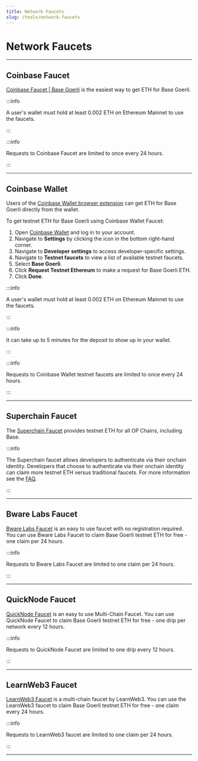 ```yaml
---
title: Network Faucets
slug: /tools/network-faucets
---
```


# Network Faucets

---

## Coinbase Faucet

[Coinbase Faucet | Base Goerli](https://www.coinbase.com/faucets/base-ethereum-goerli-faucet) is the easiest way to get ETH for Base Goerli.

:::info

A user's wallet must hold at least 0.002 ETH on Ethereum Mainnet to use the faucets.

:::

:::info

Requests to Coinbase Faucet are limited to once every 24 hours.

:::

---

## Coinbase Wallet

Users of the [Coinbase Wallet browser extension](https://chrome.google.com/webstore/detail/coinbase-wallet-extension/hnfanknocfeofbddgcijnmhnfnkdnaad) can get ETH for Base Goerli directly from the wallet.

To get testnet ETH for Base Goerli using Coinbase Wallet Faucet:

1. Open [Coinbase Wallet](https://chrome.google.com/webstore/detail/coinbase-wallet-extension/hnfanknocfeofbddgcijnmhnfnkdnaad) and log in to your account.
1. Navigate to **Settings** by clicking the icon in the bottom right-hand corner.
1. Navigate to **Developer settings** to access developer-specific settings.
1. Navigate to **Testnet faucets** to view a list of available testnet faucets.
1. Select **Base Goerli**.
1. Click **Request Testnet Ethereum** to make a request for Base Goerli ETH.
1. Click **Done**.

:::info

A user's wallet must hold at least 0.002 ETH on Ethereum Mainnet to use the faucets.

:::

:::info

It can take up to 5 minutes for the deposit to show up in your wallet.

:::

:::info

Requests to Coinbase Wallet testnet faucets are limited to once every 24 hours.

:::

---

## Superchain Faucet

The [Superchain Faucet](https://app.optimism.io/faucet) provides testnet ETH for all OP Chains, including Base.

:::info

The Superchain faucet allows developers to authenticate via their onchain identity. Developers that choose to authenticate via their onchain identity can claim more testnet ETH versus traditional faucets. For more information see the [FAQ](https://app.optimism.io/faucet).

:::

---

## Bware Labs Faucet

[Bware Labs Faucet](https://bwarelabs.com/faucets) is an easy to use faucet with no registration required. You can use Bware Labs Faucet to claim Base Goerli testnet ETH for free - one claim per 24 hours.

:::info

Requests to Bware Labs Faucet are limited to one claim per 24 hours.

:::

---

## QuickNode Faucet

[QuickNode Faucet](https://faucet.quicknode.com/drip) is an easy to use Multi-Chain Faucet. You can use QuickNode Faucet to claim Base Goerli testnet ETH for free - one drip per network every 12 hours.

:::info

Requests to QuickNode Faucet are limited to one drip every 12 hours.

:::

---

## LearnWeb3 Faucet

[LearnWeb3 Faucet](https://learnweb3.io/faucets/base_goerli) is a multi-chain faucet by LearnWeb3. You can use the LearnWeb3 faucet to claim Base Goerli testnet ETH for free - one claim every 24 hours.

:::info

Requests to LearnWeb3 faucet are limited to one claim per 24 hours.

:::

---

